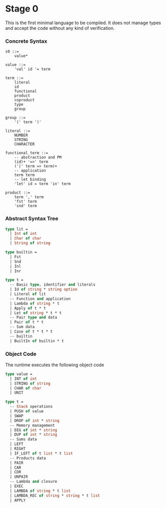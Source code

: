 # Stage 0

This is the first minimal language to be compiled. It does not manage types and accept 
the code without any kind of verification.

### Concrete Syntax

```
s0 ::=
    value*
    
value ::=
    'val' id '= term

term ::=
    literal
    id
    functional
    product
    coproduct
    type
    group

group ::= 
    '(' term ')' 
    
literal ::=
    NUMBER
    STRING
    CHARACTER
  
functional_term ::= 
    -- abstraction and PM
    (id)+ '=>' term
    ('|' term => term)+
    -- application   
    term term
    -- let binding
    'let' id = term 'in' term
    
product ::=
    term ',' term
    'fst' term
    'snd' term    
```

### Abstract Syntax Tree

```ocaml
type lit =
  | Int of int
  | Char of char
  | String of string

type builtin =
  | Fst
  | Snd
  | Inl
  | Inr

type t =
  -- Basic type, identifier and literals
  | Id of string * string option
  | Literal of lit
  -- Function and application
  | Lambda of string * t
  | Apply of t * t
  | Let of string * t * t
  -- Pair type and data
  | Pair of t * t
  -- Sum data
  | Case of t * t * t
  -- builtin
  | BuiltIn of builtin * t
```

### Object Code

The runtime executes the following object code

```ocaml
type value =
  | INT of int
  | STRING of string
  | CHAR of char
  | UNIT

type t =
  -- Stack operations
  | PUSH of value
  | SWAP
  | DROP of int * string
  -- Memory management
  | DIG of int * string
  | DUP of int * string
  -- Sums data
  | LEFT
  | RIGHT
  | IF_LEFT of t list * t list
  -- Products data
  | PAIR
  | CAR
  | CDR
  | UNPAIR
  -- Lambda and closure 
  | EXEC
  | LAMBDA of string * t list
  | LAMBDA_REC of string * string * t list
  | APPLY
```
